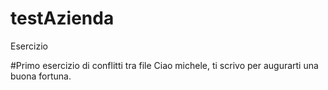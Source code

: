 # testAzienda
Esercizio

#Primo esercizio di conflitti tra file
Ciao michele, ti scrivo per augurarti una buona fortuna.